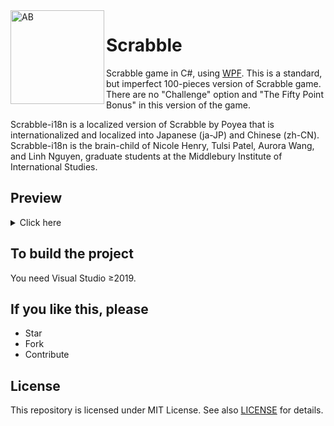 <img align="left" width="150" height="150" src="https://user-images.githubusercontent.com/24757020/148881544-32550dbc-acb5-4784-b07c-b3d6fe6f089d.png" alt="AB">

# Scrabble

Scrabble game in C#, using <a href="https://en.wikipedia.org/wiki/Windows_Presentation_Foundation">WPF</a>. This is a standard, but imperfect 100-pieces version of Scrabble game. There are no "Challenge" option and "The Fifty Point Bonus" in this version of the game.

Scrabble-i18n is a localized version of Scrabble by Poyea that is internationalized and localized into Japanese (ja-JP) and Chinese (zh-CN).
Scrabble-i18n is the brain-child of Nicole Henry, Tulsi Patel, Aurora Wang, and Linh Nguyen, graduate students at the Middlebury Institute of International Studies.

## Preview
<details><summary>Click here</summary>
  <p align="center">
    <img src=".preview/home.jpg" alt="home"/>
    <img src=".preview/desktop.jpg" alt="desktop"  />
    <img src=".preview/mobile-and-text.jpg" alt="mobile-and-text" />
  </p>
</details>

## To build the project
You need Visual Studio ≥2019.

## If you like this, please
* Star
* Fork
* Contribute

## License
This repository is licensed under MIT License. See also [LICENSE](LICENSE) for details.
